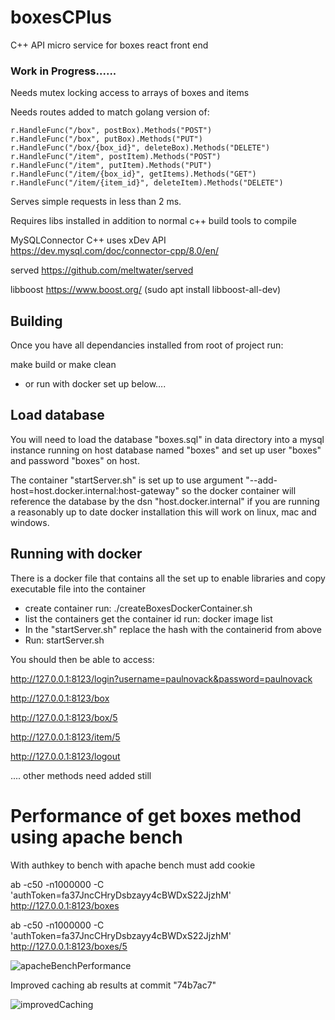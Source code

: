 # boxesCPlus
C++ API micro service for boxes react front end

### Work in Progress......  

Needs mutex locking access to arrays of boxes and items 

Needs routes added to match golang version of:

	r.HandleFunc("/box", postBox).Methods("POST")
	r.HandleFunc("/box", putBox).Methods("PUT")
	r.HandleFunc("/box/{box_id}", deleteBox).Methods("DELETE")
	r.HandleFunc("/item", postItem).Methods("POST")
	r.HandleFunc("/item", putItem).Methods("PUT")
	r.HandleFunc("/item/{box_id}", getItems).Methods("GET")
	r.HandleFunc("/item/{item_id}", deleteItem).Methods("DELETE")

Serves simple requests in less than 2 ms.

Requires libs installed in addition to normal c++ build tools to compile

MySQLConnector C++  uses xDev API https://dev.mysql.com/doc/connector-cpp/8.0/en/

served https://github.com/meltwater/served

libboost https://www.boost.org/  (sudo apt install libboost-all-dev)

## Building
Once you have all dependancies installed from root of project run:

make build or make clean

- or run with docker set up below....

## Load database

You will need to load the database "boxes.sql" in data directory into a mysql instance running on host database named "boxes" and set up user "boxes" and password "boxes" on host.

The container "startServer.sh" is set up to use argument "--add-host=host.docker.internal:host-gateway" so the docker container will reference the database by the dsn "host.docker.internal" if you are running a reasonably up to date docker installation this will work on linux, mac and windows.

## Running with docker

There is a docker file that contains all the set up to enable libraries and copy executable file into the container
- create container run: ./createBoxesDockerContainer.sh
- list the containers get the container id run: docker image list
- In the "startServer.sh" replace the hash with the containerid from above
- Run: startServer.sh


You should then be able to access: 

http://127.0.0.1:8123/login?username=paulnovack&password=paulnovack

http://127.0.0.1:8123/box

http://127.0.0.1:8123/box/5

http://127.0.0.1:8123/item/5

http://127.0.0.1:8123/logout

.... other methods need added still

# Performance of get boxes method using apache bench

With authkey to bench with apache bench must add cookie

ab -c50 -n1000000 -C 'authToken=fa37JncCHryDsbzayy4cBWDxS22JjzhM'  http://127.0.0.1:8123/boxes

ab -c50 -n1000000 -C 'authToken=fa37JncCHryDsbzayy4cBWDxS22JjzhM'  http://127.0.0.1:8123/boxes/5


![apacheBenchPerformance](https://user-images.githubusercontent.com/3844301/168474846-f1e2ad35-53c9-4717-8bcb-d0522f2a8b83.png)

Improved caching ab results at commit "74b7ac7"


![improvedCaching](https://user-images.githubusercontent.com/3844301/169076410-a7be2f02-8a12-4e30-a250-9c0bed5f4e88.png)
